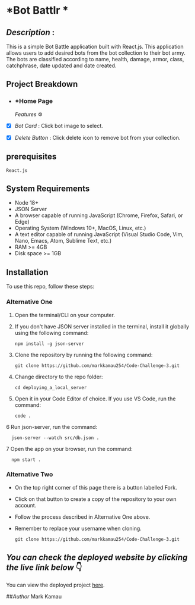 # *Bot Battlr *

## *Description* :
This is a simple Bot Battle application built with React.js. This application allows users to add desired bots from the bot collection to their bot army.
The bots are classified according to name, health, damage, armor, class, catchphrase, date updated and date created.


## Project Breakdown
- ### *Home Page
   *Features* ⚙️
- [x] *Bot Card* : Click bot image to select.
- [x] *Delete Button* : Click delete icon to remove bot from your collection.
      

## prerequisites

    React.js

## System Requirements

- Node 18+
- JSON Server
- A browser capable of running JavaScript (Chrome, Firefox, Safari, or Edge)
- Operating System (Windows 10+, MacOS, Linux, etc.)
- A text editor capable of running JavaScript (Visual Studio Code, Vim, Nano, Emacs, Atom, Sublime Text, etc.)
- RAM >= 4GB
- Disk space >= 1GB

## Installation

To use this repo, follow these steps:

### Alternative One

1.  Open the terminal/CLI on your computer.

2.  If you don't have JSON server installed in the terminal, install it globally using the following command:

        npm install -g json-server

3.  Clone the repository by running the following command:

        git clone https://github.com/markkamau254/Code-Challenge-3.git

4.  Change directory to the repo folder:

        cd deploying_a_local_server

5.  Open it in your Code Editor of choice. If you use VS Code, run the command:

        code .
    
6   Run json-server, run the command:

      json-server --watch src/db.json .
      
7   Open the app on your browser, run the command:

      npm start .

### Alternative Two

- On the top right corner of this page there is a button labelled Fork.

- Click on that button to create a copy of the repository to your own account.

- Follow the process described in Alternative One above.

- Remember to replace your username when cloning.

      git clone https://github.com/markkamau254/Code-Challenge-3.git

  
## *You can check the deployed website by clicking the live link below* 👇 
You can view the deployed project [here](https://phase-2-challange-2.vercel.app/).

##*Author*
Mark Kamau
